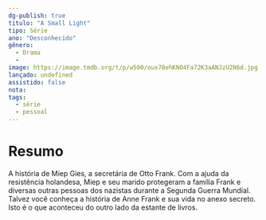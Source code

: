 ```yaml
---
dg-publish: true
titulo: "A Small Light"
tipo: Série
ano: "Desconhecido"
gênero:
  - Drama
  - 
image: https://image.tmdb.org/t/p/w500/oux78ehKNO4Fa72K3aANJzU2N6d.jpg
lançado: undefined
assistido: false
nota: 
tags:
  - série
  - pessoal
---
```


# Resumo
A história de Miep Gies, a secretária de Otto Frank. Com a ajuda da resistência holandesa, Miep e seu marido protegeram a família Frank e diversas outras pessoas dos nazistas durante a Segunda Guerra Mundial. Talvez você conheça a história de Anne Frank e sua vida no anexo secreto. Isto é o que aconteceu do outro lado da estante de livros.
